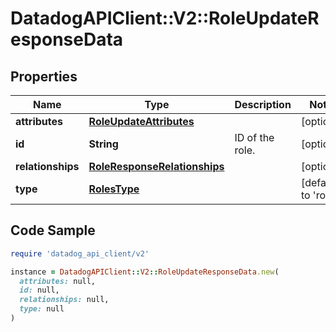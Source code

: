 # DatadogAPIClient::V2::RoleUpdateResponseData

## Properties

| Name | Type | Description | Notes |
| ---- | ---- | ----------- | ----- |
| **attributes** | [**RoleUpdateAttributes**](RoleUpdateAttributes.md) |  | [optional] |
| **id** | **String** | ID of the role. | [optional] |
| **relationships** | [**RoleResponseRelationships**](RoleResponseRelationships.md) |  | [optional] |
| **type** | [**RolesType**](RolesType.md) |  | [default to &#39;roles&#39;] |

## Code Sample

```ruby
require 'datadog_api_client/v2'

instance = DatadogAPIClient::V2::RoleUpdateResponseData.new(
  attributes: null,
  id: null,
  relationships: null,
  type: null
)
```

